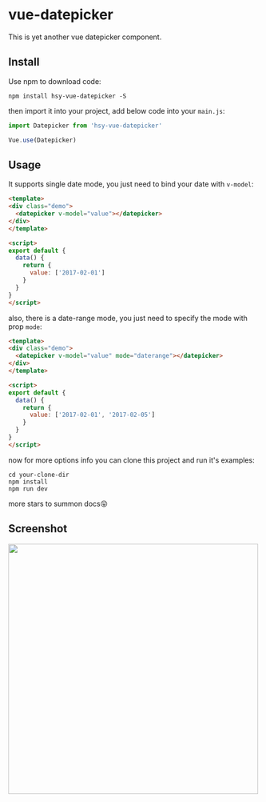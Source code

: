 # vue-datepicker

This is yet another vue datepicker component.

## Install

Use npm to download code:

```
npm install hsy-vue-datepicker -S
```

then import it into your project, add below code into your `main.js`:

```js
import Datepicker from 'hsy-vue-datepicker'

Vue.use(Datepicker)
```

## Usage

It supports single date mode, you just need to bind your date with `v-model`:

```html
<template>
<div class="demo">
  <datepicker v-model="value"></datepicker>
</div>
</template>

<script>
export default {
  data() {
    return {
      value: ['2017-02-01']
    }
  }
}
</script>
```

also, there is a date-range mode, you just need to specify the mode with prop `mode`:

```html
<template>
<div class="demo">
  <datepicker v-model="value" mode="daterange"></datepicker>
</div>
</template>

<script>
export default {
  data() {
    return {
      value: ['2017-02-01', '2017-02-05']
    }
  }
}
</script>
```

now for more options info you can clone this project and run it's examples:

```
cd your-clone-dir
npm install
npm run dev
```

more stars to summon docs😝

## Screenshot

<img src="http://og9g58alt.bkt.clouddn.com/datepicker.png" width="500">
